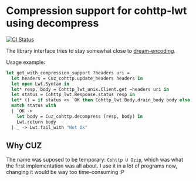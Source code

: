 # Compression support for cohttp-lwt using decompress

[![CI Status](https://github.com/mseri/ocaml-cuz/actions/workflows/workflow.yml/badge.svg)](https://github.com/mseri/ocaml-cuz/actions/workflows/workflow.yml)

The library interface tries to stay somewhat close to
[dream-encoding](https://github.com/tmattio/dream-encoding).

Usage example:
```ocaml
let get_with_compression_support ?headers uri =
  let headers = Cuz_cohttp.update_headers headers in
  let open Lwt.Syntax in
  let* resp, body = Cohttp_lwt_unix.Client.get ~headers uri in
  let status = Cohttp_lwt.Response.status resp in
  let* () = if status <> `OK then Cohttp_lwt.Body.drain_body body else Lwt.return_unit in
  match status with
  | `OK ->
    let body = Cuz_cohttp.decompress (resp, body) in
    Lwt.return body
  | _ -> Lwt.fail_with "Not Ok"
```

## Why CUZ

The name was suposed to be temporary: `Cohttp U Gzip`, which was what the
first implementation was all about. I use it in a lot of programs now, changing it
would be way too time-consuming :P
